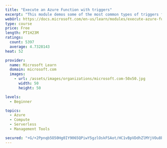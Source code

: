 ```yaml
---
title: "Execute an Azure Function with triggers"
excerpt: "This module demos some of the most common types of triggers for executing Azure Functions and how to configure them to execute your logic."
webUrl: https://docs.microsoft.com/en-us/learn/modules/execute-azure-function-with-triggers/
type: course
price: Free
length: PT1H23M
ratings:
  count: 5397
  average: 4.7328143
heat: 52

provider:
  name: Microsoft Learn
  domain: microsoft.com
  images:
    - url: /assets/images/organizations/microsoft.com-50x50.jpg
      width: 50
      height: 50

levels:
  - Beginner

topics:
  - Azure
  - Compute
  - Serverless
  - Management Tools

secured: "+G/+2Ppnqb5O50Hg0IY9065QPiwY5gzlOskFSAot/HC1vBpVDdhZlMYjVOu8bE491JFo3a022GsBAdCbFt2D/iRw37tYt2KI55vkWMJMZMmo4cma2wNfhfBYAKGjFWX63WUi3hQ0r5DWFAhJOuq9eUjoEyigH6jMkUzJfyPcaDOrjG8mH6XAkroi9hjlB6umR1WUU5LFtmGBPbtdzy6e4hdD1a43znEZO26JtfqtYvskMis4CdImVJMtYi7e8WSCDwzAwWy4HXvHTIIeSsfGxnBT5kc/9bT2XAvfAIAJWRFpI2Gj8Xwga/up6p8ooViOtYFcdgoDQN4xLCLcz9tlxC3y0aTdwj3JzSQbPoShyNetgWR6V7iW3rcX/hYpi5J8I9NFpG/U7n7UV3YNxRuTEGffFGuk/xU72neRfhKRsKc=;nxvuLmquzV/I/NnPlSNKOw=="
---
```


